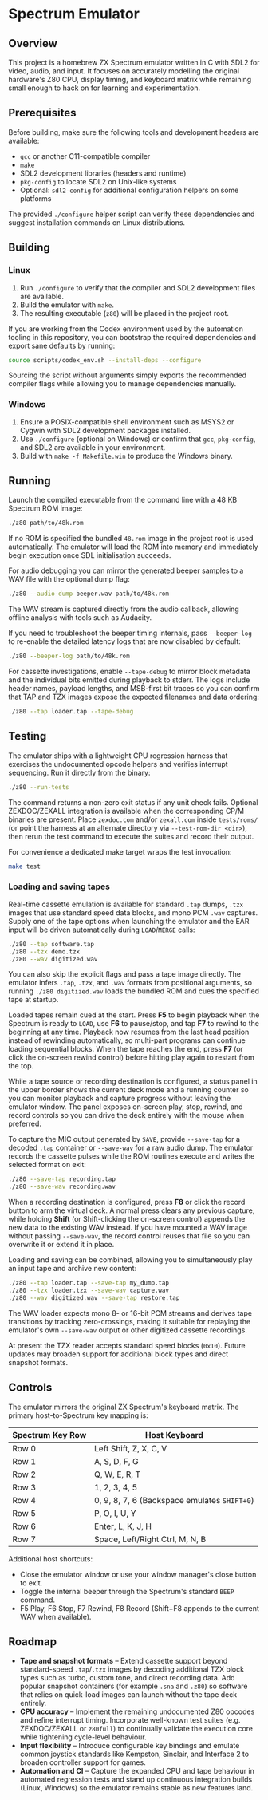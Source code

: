 # Spectrum Emulator

## Overview
This project is a homebrew ZX Spectrum emulator written in C with SDL2 for video, audio, and input. It focuses on accurately modelling the original hardware's Z80 CPU, display timing, and keyboard matrix while remaining small enough to hack on for learning and experimentation.

## Prerequisites
Before building, make sure the following tools and development headers are available:

- `gcc` or another C11-compatible compiler
- `make`
- SDL2 development libraries (headers and runtime)
- `pkg-config` to locate SDL2 on Unix-like systems
- Optional: `sdl2-config` for additional configuration helpers on some platforms

The provided `./configure` helper script can verify these dependencies and suggest installation commands on Linux distributions.

## Building

### Linux
1. Run `./configure` to verify that the compiler and SDL2 development files are available.
2. Build the emulator with `make`.
3. The resulting executable (`z80`) will be placed in the project root.

If you are working from the Codex environment used by the automation tooling in
this repository, you can bootstrap the required dependencies and export sane
defaults by running:

```bash
source scripts/codex_env.sh --install-deps --configure
```

Sourcing the script without arguments simply exports the recommended compiler
flags while allowing you to manage dependencies manually.

### Windows
1. Ensure a POSIX-compatible shell environment such as MSYS2 or Cygwin with SDL2 development packages installed.
2. Use `./configure` (optional on Windows) or confirm that `gcc`, `pkg-config`, and SDL2 are available in your environment.
3. Build with `make -f Makefile.win` to produce the Windows binary.

## Running
Launch the compiled executable from the command line with a 48 KB Spectrum ROM image:

```bash
./z80 path/to/48k.rom
```

If no ROM is specified the bundled `48.rom` image in the project root is used automatically. The emulator will load the ROM into memory and immediately begin execution once SDL initialisation succeeds.

For audio debugging you can mirror the generated beeper samples to a WAV file with the optional dump flag:

```bash
./z80 --audio-dump beeper.wav path/to/48k.rom
```

The WAV stream is captured directly from the audio callback, allowing offline analysis with tools such as Audacity.

If you need to troubleshoot the beeper timing internals, pass `--beeper-log` to re-enable the detailed latency logs that are now
disabled by default:

```bash
./z80 --beeper-log path/to/48k.rom
```

For cassette investigations, enable `--tape-debug` to mirror block metadata and
the individual bits emitted during playback to stderr. The logs include header
names, payload lengths, and MSB-first bit traces so you can confirm that TAP
and TZX images expose the expected filenames and data ordering:

```bash
./z80 --tap loader.tap --tape-debug
```

## Testing

The emulator ships with a lightweight CPU regression harness that exercises the undocumented opcode helpers and verifies
interrupt sequencing. Run it directly from the binary:

```bash
./z80 --run-tests
```

The command returns a non-zero exit status if any unit check fails. Optional ZEXDOC/ZEXALL integration is available when the
corresponding CP/M binaries are present. Place `zexdoc.com` and/or `zexall.com` inside `tests/roms/` (or point the harness at an
alternate directory via `--test-rom-dir <dir>`), then rerun the test command to execute the suites and record their output.

For convenience a dedicated make target wraps the test invocation:

```bash
make test
```

### Loading and saving tapes

Real-time cassette emulation is available for standard `.tap` dumps, `.tzx` images that use standard speed data blocks, and mono PCM `.wav` captures. Supply
one of the tape options when launching the emulator and the EAR input will be driven automatically during `LOAD`/`MERGE` calls:

```bash
./z80 --tap software.tap
./z80 --tzx demo.tzx
./z80 --wav digitized.wav
```

You can also skip the explicit flags and pass a tape image directly. The emulator
infers `.tap`, `.tzx`, and `.wav` formats from positional arguments, so running
`./z80 digitized.wav` loads the bundled ROM and cues the specified tape at
startup.

Loaded tapes remain cued at the start. Press **F5** to begin playback when the Spectrum is ready to `LOAD`, use **F6** to pause/stop, and tap **F7** to rewind to the beginning at any time. Playback now resumes from the last head position instead of rewinding automatically, so multi-part programs can continue loading sequential blocks. When the tape reaches the end, press **F7** (or click the on-screen rewind control) before hitting play again to restart from the top.

While a tape source or recording destination is configured, a status panel in the upper border shows the current deck mode and a running counter so you can monitor playback and capture progress without leaving the emulator window. The panel exposes on-screen play, stop, rewind, and record controls so you can drive the deck entirely with the mouse when preferred.

To capture the MIC output generated by `SAVE`, provide `--save-tap` for a decoded `.tap` container or `--save-wav` for a raw audio
dump. The emulator records the cassette pulses while the ROM routines execute and writes the selected format on exit:

```bash
./z80 --save-tap recording.tap
./z80 --save-wav recording.wav
```

When a recording destination is configured, press **F8** or click the record button to arm the virtual deck. A normal press clears any previous capture, while holding **Shift** (or Shift-clicking the on-screen control) appends the new data to the existing WAV instead. If you have mounted a WAV image without passing `--save-wav`, the record control reuses that file so you can overwrite it or extend it in place.

Loading and saving can be combined, allowing you to simultaneously play an input tape and archive new content:

```bash
./z80 --tap loader.tap --save-tap my_dump.tap
./z80 --tzx loader.tzx --save-wav capture.wav
./z80 --wav digitized.wav --save-tap restore.tap
```

The WAV loader expects mono 8- or 16-bit PCM streams and derives tape transitions by tracking zero-crossings, making it suitable for replaying the emulator's own `--save-wav` output or other digitized cassette recordings.

At present the TZX reader accepts standard speed blocks (`0x10`). Future updates may broaden support for additional block types
and direct snapshot formats.

## Controls
The emulator mirrors the original ZX Spectrum's keyboard matrix. The primary host-to-Spectrum key mapping is:

| Spectrum Key Row | Host Keyboard |
| ---------------- | -------------- |
| Row 0            | Left Shift, Z, X, C, V |
| Row 1            | A, S, D, F, G |
| Row 2            | Q, W, E, R, T |
| Row 3            | 1, 2, 3, 4, 5 |
| Row 4            | 0, 9, 8, 7, 6 (Backspace emulates `SHIFT+0`) |
| Row 5            | P, O, I, U, Y |
| Row 6            | Enter, L, K, J, H |
| Row 7            | Space, Left/Right Ctrl, M, N, B |

Additional host shortcuts:

- Close the emulator window or use your window manager's close button to exit.
- Toggle the internal beeper through the Spectrum's standard `BEEP` command.
- F5 Play, F6 Stop, F7 Rewind, F8 Record (Shift+F8 appends to the current WAV when available).

## Roadmap
- **Tape and snapshot formats** – Extend cassette support beyond standard-speed `.tap`/`.tzx` images by decoding additional TZX
  block types such as turbo, custom tone, and direct recording data. Add popular snapshot containers (for example `.sna` and
  `.z80`) so software that relies on quick-load images can launch without the tape deck entirely.
- **CPU accuracy** – Implement the remaining undocumented Z80 opcodes and refine interrupt timing. Incorporate well-known test
  suites (e.g. ZEXDOC/ZEXALL or `z80full`) to continually validate the execution core while tightening cycle-level behaviour.
- **Input flexibility** – Introduce configurable key bindings and emulate common joystick standards like Kempston, Sinclair, and
  Interface 2 to broaden controller support for games.
- **Automation and CI** – Capture the expanded CPU and tape behaviour in automated regression tests and stand up continuous
  integration builds (Linux, Windows) so the emulator remains stable as new features land.
